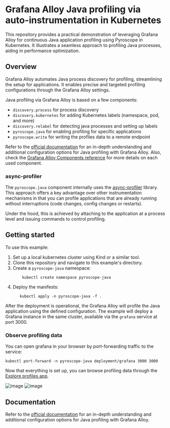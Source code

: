 # Grafana Alloy Java profiling via auto-instrumentation in Kubernetes

This repository provides a practical demonstration of leveraging Grafana Alloy for continuous Java application profiling using Pyroscope in Kubernetes. 
It illustrates a seamless approach to profiling Java processes, aiding in performance optimization.

## Overview

Grafana Alloy automates Java process discovery for profiling, streamlining the setup for applications. It enables precise and targeted profiling configurations through the Grafana Alloy settings.

Java profiling via Grafana Alloy is based on a few components:
- `discovery.process` for process discovery
- `discovery.kubernetes` for adding Kubernetes labels (namespace, pod, and more)
- `discovery.relabel` for detecting java processes and setting up labels
- `pyroscope.java` for enabling profiling for specific applications
- `pyroscope.write` for writing the profiles data to a remote endpoint

Refer to the [official documentation](https://grafana.com/docs/pyroscope/latest/configure-client/grafana-alloy/java/) for an in-depth understanding and additional configuration options for Java profiling with Grafana Alloy.
Also, check the [Grafana Alloy Components reference](https://grafana.com/docs/alloy/latest/reference/components/) for more details on each used component.

### async-profiler

The `pyroscope.java` component internally uses the [async-profiler](https://github.com/async-profiler/async-profiler) library.
This approach offers a key advantage over other instrumentation mechanisms in that you can profile applications that are already running without interruptions (code changes, config changes or restarts).

Under the hood, this is achieved by attaching to the application at a process level and issuing commands to control profiling.

## Getting started

To use this example:

1. Set up a local kubernetes cluster using Kind or a similar tool.
2. Clone this repository and navigate to this example's directory.
3. Create a `pyroscope-java` namespace:
    ```shell
        kubectl create namespace pyroscope-java
    ```
4. Deploy the manifests:
    ```shell
       kubectl apply -n pyroscope-java -f .
    ```

After the deployment is operational, the Grafana Alloy will profile the Java application using the defined configuration.
The example will deploy a Grafana instance in the same cluster, available via the `grafana` service at port 3000.

### Observe profiling data

You can open grafana in your browser by port-forwarding traffic to the service:
```shell
kubectl port-forward -n pyroscope-java deployment/grafana 3000 3000
```

Now that everything is set up, you can browse profiling data through the [Explore profiles app](http://localhost:3000/a/grafana-pyroscope-app/profiles-explorer).

![image](https://github.com/user-attachments/assets/16f5559a-0bbc-4cf3-9589-fa4374bbc7e8)
![image](https://github.com/user-attachments/assets/ca28d228-93c3-4e16-a63c-285005c7b203)


## Documentation

Refer to the [official documentation](https://grafana.com/docs/pyroscope/latest/configure-client/grafana-alloy/java/) for an in-depth understanding and additional configuration options for Java profiling with Grafana Alloy.
